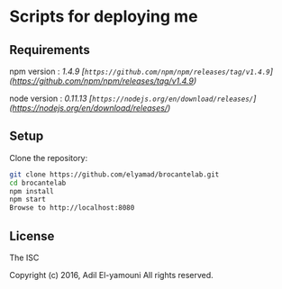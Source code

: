 # Scripts for deploying me

## Requirements
npm version : *1.4.9 [`https://github.com/npm/npm/releases/tag/v1.4.9`] (https://github.com/npm/npm/releases/tag/v1.4.9)*

node version : *0.11.13 [`https://nodejs.org/en/download/releases/`] (https://nodejs.org/en/download/releases/)*

## Setup
Clone the repository:

```sh
git clone https://github.com/elyamad/brocantelab.git
cd brocantelab
npm install
npm start
Browse to http://localhost:8080
```

License
-------

The ISC

Copyright (c) 2016, Adil El-yamouni
All rights reserved.
